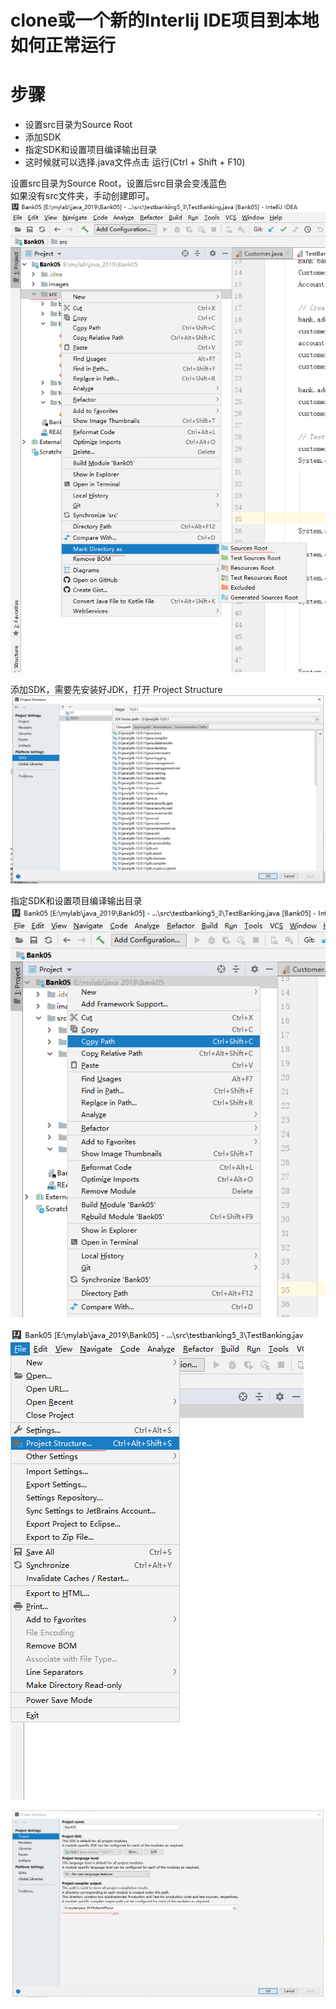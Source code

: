 clone或一个新的Interlij IDE项目到本地如何正常运行
==

# 步骤
* 设置src目录为Source Root
* 添加SDK
* 指定SDK和设置项目编译输出目录
* 这时候就可以选择.java文件点击 运行(Ctrl + Shift + F10)

设置src目录为Source Root，设置后src目录会变浅蓝色  
如果没有src文件夹，手动创建即可。  
![设置src目录为Source Root](images/Intellij_IDE/markDirectoryAs_SoucesRoot.png)

添加SDK，需要先安装好JDK，打开 Project Structure  
![add SDK](images/Intellij_IDE/addSDK.png)  

指定SDK和设置项目编译输出目录  
![copy path](images/Intellij_IDE/copyPath.png)  

![Project Structure](images/Intellij_IDE/setttingProjectStructure.png)  

![指定SDK和设置项目编译输出目录](images/Intellij_IDE/settingOutputAndPorjectSDK.png)  
